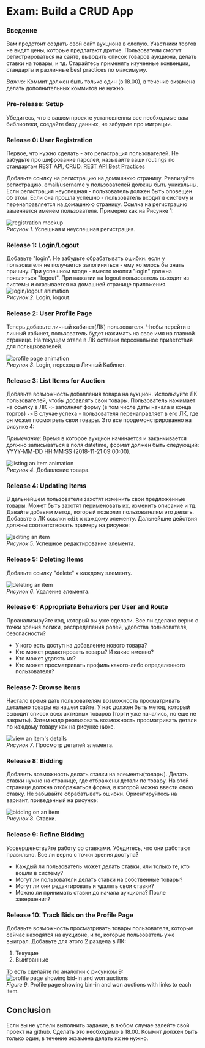 # Exam: Build a CRUD App



### Введение
Вам предстоит создать свой сайт аукциона в слепую. Участники торгов не видят цены, которые предлагают другие. Пользователи смогут регистрироваться на сайте, выводить список товаров аукциона, делать ставки на товары, и тд. 
Старайтесь применять изученные конвенции, стандарты и различные best practices по максимуму.

*Важно:*
Коммит должен быть только один (в 18.00), в течение экзамена делать дополнительных коммитов не нужно.


### Pre-release: Setup
Убедитесь, что в вашем проекте установленны все необходмые вам библиотеки, создайте базу данных, не забудьте про миграции.


### Release 0: User Registration
Первое, что нужно сделать - это регистрация пользователей. Не забудьте про шифрование паролей, называйте ваши routings по стандартам REST API, CRUD. [REST API Best Practices
](https://habr.com/post/351890/)

Добавьте ссылку на регистрацию на домашнюю страницу. Реализуйте регистрацию. email/username у пользователей должны быть уникальны. Если регистрация неуспешная - пользователь должен быть оповещен об этом. Если она прошла успешно - пользователь входит в систему и перенаправляется на домашнюю страницу. Ссылка на регистрацию заменяется именем пользователя. Примерно как на Рисунке 1:

![registration mockup](readme-assets/registration.gif)  
*Рисунок 1*. Успешная и неуспешная регистрация.


### Release 1: Login/Logout
Добавьте "login". Не забудьте обрабатывать ошибки: если у пользователя не получается залогиниться - ему хотелось бы знать причину. При успешном входе - вместо кнопки "login" должна появляться "logout". При нажатии на logout пользователь выходит из системы и оказывается на домашней странице приложения.
![login/logout animation](readme-assets/login-logout.gif)  
*Рисунок 2*. Login, logout.


### Release 2: User Profile Page
Теперь добавьте личный кабинет(ЛК) пользователя. Чтобы перейти в личный кабинет, пользователь будет нажимать на свое имя на главной странице. На текущем этапе в ЛК оставим персональное приветствия для польщзователей.

![profile page animation](readme-assets/profile-page.gif)  
*Рисунок 3*.  Login, переход в Личный Кабинет.


### Release 3: List Items for Auction
Добавьте возможность добавления товара на аукцион. Используйте ЛК пользователей, чтобы добавлять свои товары. Пользователь нажимает на ссылку в ЛК `->` заполняет форму (в том числе даты начала и конца торгов) `->` В случае успеха - пользователя перенаправляет в его ЛК, где он может посмотреть свои товары. Это все продемонстрированно на рисунке 4:

*Примечание*:  Время в которое аукцион начинается и заканчивается должно записываться в поля datetime, формат должен быть следующий: YYYY-MM-DD HH:MM:SS (2018-11-21 09:00:00).

![listing an item animation](readme-assets/list-items.gif)  
*Рисунок 4*. Добавление товара.


### Release 4: Updating Items
В дальнейшем пользователи захотят изменить свои предложенные товары. Может быть захотят перименовать их, изменить описание и тд. Давайте добавим метод, который позволит пользователям это делать.
Добавьте в ЛК ссылки `edit` к каждому элементу. Дальнейшие действия должны соответствовать примеру на рисунке:

![editing an item](readme-assets/edit-item.gif)  
*Рисунок 5*. Успешное редактирование элемента.


### Release 5: Deleting Items
Добавьте ссылку "delete" к каждому элементу.

![deleting an item](readme-assets/delete-item.gif)  
*Рисунок 6*.  Удаление элемента.


### Release 6:  Appropriate Behaviors per User and Route
Проанализируйте код, который вы уже сделали. Все ли сделано верно с точки зрения логики, распределения ролей, удобства пользователя, безопасности?

* У кого есть доступ на добавление нового товара?
* Кто может редактировать товары? И какие именно?
* Кто может удалять их?
* Кто может просматривать профиль какого-либо определенного пользователя?

### Release 7: Browse items
Настало время дать пользователям возможность просматривать детально товары на нашем сайте. У нас должен быть метод, который выводит список всех активных товаров (торги уже начались, но еще не закрыты). Затем надо реализовать возможность просматривать детали по каждому товару как на рисунке ниже.

![view an item's details](readme-assets/view-item.gif)  
*Рисунок 7*.  Просмотр деталей элемента.


### Release 8: Bidding
Добавить возможность делать ставки на элементы(товары). Делать ставки нужно на странице, где отбражены детали по товару. На этой странице должна отображаться форма, в которой можно ввести свою ставку. Не забывайте обрабатывать ошибки. Ориентируйтесь на вариант, приведенный на рисунке:

![bidding on an item](readme-assets/bid-on-item.gif)  
*Рисунок 8*. Ставки.


### Release 9:  Refine Bidding
Усовершенствуйте работу со ставками. Убедитесь, что они работают правильно. Все ли верно с точки зрения доступа?

* Каждый ли пользователь может делать ставки, или только те, кто вошли в систему?
* Могут ли пользователи делать ставки на собственные товары?
* Могут ли они редактировать и удалять свои ставки?
* Можно ли принимать ставки до начала аукциона? После завершения?


### Release 10: Track Bids on the Profile Page
Добавьте возможность просматривать товары пользователя, которые сейчас находятся на аукционе, и те, которые пользователь уже выиграл.
Добавьте для этого 2 раздела в ЛК:
1. Текущие
2. Выигранные

То есть сделайте по аналогии с рисунком 9:
![profile page showing bid-in and won auctions](readme-assets/track-bids.gif)  
*Figure 9*.  Profile page showing bin-in and won auctions with links to each item.



## Conclusion

Если вы не успели выполнить задание, в любом случае залейте свой проект на github. Сделать это необходимо в 18.00. Коммит должен быть только один, в течение экзамена делать их не нужно.